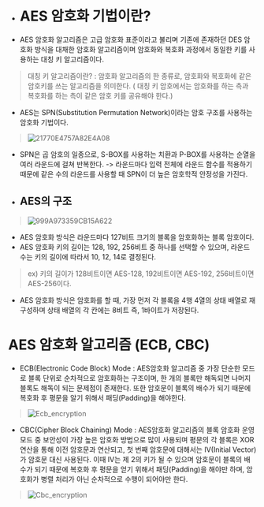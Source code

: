 - # AES 암호화 기법이란?

- AES 암호화 알고리즘은 고급 암호화 표준이라고 불리며 기존에 존재하던 DES 암호화 방식을 대채한 암호화 알고리즘이며 암호화와 복호화 과정에서 동일한 키를 사용하는 대칭 키 알고리즘이다. 

> 대칭 키 알고리즘이란? : 암호화 알고리즘의 한 종류로, 암호화와 복호화에 같은 암호키를 쓰는 알고리즘을 의미한다. ( 대칭 키 암호에서는 암호화를 하는 측과 복호화를 하는 측이 같은 암호 키를 공유해야 한다.)

- AES는 SPN(Substitution Permutation Network)이라는 암호 구조를 사용하는 암호화 기법이다. 

> ![21770E4757A82E4A08](https://user-images.githubusercontent.com/67867993/141345213-73361ed8-9c03-418a-ba6c-484e0161b0ea.png)

- SPN은 곱 암호의 일종으로, S-BOX를 사용하는 치환과 P-BOX를 사용하는 순열을 여러 라운드에 걸쳐 반복한다. -> 라운드마다 입력 전체에 라운드 함수를 적용하기 때문에 같은 수의 라운드를 사용할 때 SPN이 더 높은 암호학적 안정성을 가진다.

- ## AES의 구조

> ![999A973359CB15A622](https://user-images.githubusercontent.com/67867993/141346334-0f8aace2-7464-469b-8e06-8e9b107d8c79.jpeg)

- AES 암호화 방식은 라운드마다 127비트 크기의 블록을 암호화하는 블록 암호이다. 
- AES 암호화 키의 길이는 128, 192, 256비트 중 하나를 선택할 수 있으며, 라운드 수는 키의 길이에 따라서 10, 12, 14로 결정된다.

> ex) 키의 길이가 128비트이면 AES-128, 192비트이면 AES-192, 256비트이면 AES-256이다.

- AES 암호화 방식은 암호화를 할 때, 가장 먼저 각 블록을 4행 4열의 상태 배열로 재구성하며 상태 배열의 각 칸에는 8비트 즉, 1바이트가 저장된다.


# AES 암호화 알고리즘 (ECB, CBC)

- ECB(Electronic Code Block) Mode : AES암호화 알고리즘 중 가장 단순한 모드로 블록 단위로 순차적으로 암호화하는 구조이며, 한 개의 블록만 해독되면 나머지 블록도 해독이 되는 문제점이 존재한다. 또한 암호문이 블록의 배수가 되기 때문에 복호화 후 평문을 알기 위해서 패딩(Padding)을 해야한다.

> ![Ecb_encryption](https://user-images.githubusercontent.com/67867993/141350181-feabddbc-0940-44ac-95c4-4a219e9f2c45.png)


- CBC(Cipher Block Chaining) Mode : AES암호화 알고리즘의 블록 암호화 운영 모드 중 보안성이 가장 높은 암호화 방법으로 많이 사용되며 평문의 각 블록은 XOR 연산을 통해 이전 암호문과 연산되고, 첫 번째 암호문에 대해서는 IV(Initial Vector)가 암호문 대신 사용된다. 이때 IV는 제 2의 키가 될 수 있으며 암호문이 블록의 배수가 되기 때문에 복호화 후 평문을 얻기 위해서 패딩(Padding)을 해야만 하며, 암호화가 병렬 처리가 아닌 순차적으로 수행이 되어야만 한다.

> ![Cbc_encryption](https://user-images.githubusercontent.com/67867993/141350102-e1b7e6c2-9140-4457-a92e-ec7154450276.png)


